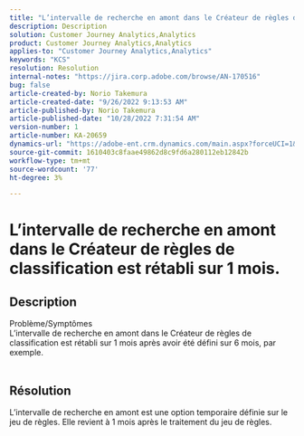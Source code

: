 ```yaml
---
title: "L’intervalle de recherche en amont dans le Créateur de règles de classification est rétabli sur 1 mois."
description: Description
solution: Customer Journey Analytics,Analytics
product: Customer Journey Analytics,Analytics
applies-to: "Customer Journey Analytics,Analytics"
keywords: "KCS"
resolution: Resolution
internal-notes: "https://jira.corp.adobe.com/browse/AN-170516"
bug: false
article-created-by: Norio Takemura
article-created-date: "9/26/2022 9:13:53 AM"
article-published-by: Norio Takemura
article-published-date: "10/28/2022 7:31:54 AM"
version-number: 1
article-number: KA-20659
dynamics-url: "https://adobe-ent.crm.dynamics.com/main.aspx?forceUCI=1&pagetype=entityrecord&etn=knowledgearticle&id=7ad4e088-7b3d-ed11-9db1-002248086d3d"
source-git-commit: 1610403c8faae49862d8c9fd6a280112eb12842b
workflow-type: tm+mt
source-wordcount: '77'
ht-degree: 3%

---
```


# L’intervalle de recherche en amont dans le Créateur de règles de classification est rétabli sur 1 mois.

## Description

Problème/Symptômes
<br>L’intervalle de recherche en amont dans le Créateur de règles de classification est rétabli sur 1 mois après avoir été défini sur 6 mois, par exemple.
<br> 

## Résolution


L’intervalle de recherche en amont est une option temporaire définie sur le jeu de règles. Elle revient à 1 mois après le traitement du jeu de règles.

